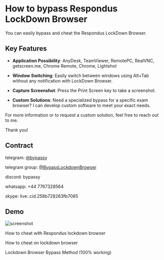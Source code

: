 # How to bypass Respondus LockDown Browser

You can easily bypass and cheat the Respondus LockDown Browser.

## Key Features

* **Application Possibility**: AnyDesk, TeamViewer, RemotePC, RealVNC, getscreen.me, Chrome Remote, Chrome, Lightshot

* **Window Switching**: Easily switch between windows using Alt+Tab without any notification with LockDown Browser.

* **Capture Screenshot**: Press the Print Screen key to take a screenshot.

* **Custom Solutions**: Need a specialized bypass for a specific exam browser? I can develop custom software to meet your exact needs.

  
For more information or to request a custom solution, feel free to reach out to me.

Thank you!

## Contract

telegram: [@bypassy](https://t.me/bypassy)

telegram group: [@BypassLockdownBrowser](https://t.me/BypassLockdownBrowser)

discord: bypassy

whatsapp: +44 7767328564

skype: live:.cid.258b728263fb7085

## Demo

![screenshot](./Demo.gif)

How to cheat with Respondus lockdown browser

How to cheat on lockdown browser

Lockdown Browser Bypass Method (100% working)
